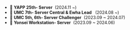 - 🐳 **YAPP 25th- Server**   &nbsp;(2024.11 ~) </br>
- 🐳 **UMC 7th- Server Central & Ewha Lead**  &nbsp; (2024.08 ~)</br>
- 🐋 **UMC 5th, 6th- Server Challenger**  &nbsp;(2023.09 ~ 2024.07)</br>
- 🐋 **Yonsei Workstation- Server**   &nbsp;(2023.09 ~ 2024.06)</br>
